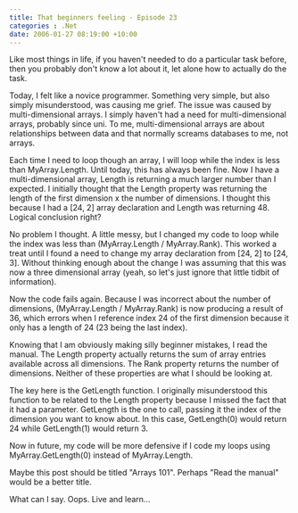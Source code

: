 ```yaml
---
title: That beginners feeling - Episode 23
categories : .Net
date: 2006-01-27 08:19:00 +10:00
---
```


Like most things in life, if you haven't needed to do a particular task before, then you probably don't know a lot about it, let alone how to actually do the task.

Today, I felt like a novice programmer. Something very simple, but also simply misunderstood, was causing me grief. The issue was caused by multi-dimensional arrays. I simply haven't had a need for multi-dimensional arrays, probably since uni. To me, multi-dimensional arrays are about relationships between data and that normally screams databases to me, not arrays.

Each time I need to loop though an array, I will loop while the index is less than MyArray.Length. Until today, this has always been fine. Now I have a multi-dimensional array, Length is returning a much larger number than I expected. I initially thought that the Length property was returning the length of the first dimension x the number of dimensions. I thought this because I had a [24, 2] array declaration and Length was returning 48. Logical conclusion right?

<!--more-->

No problem I thought. A little messy, but I changed my code to loop while the index was less than (MyArray.Length / MyArray.Rank). This worked a treat until I found a need to change my array declaration from [24, 2] to [24, 3]. Without thinking enough about the change I was assuming that this was now a three dimensional array (yeah, so let's just ignore that little tidbit of information).

Now the code fails again. Because I was incorrect about the number of dimensions, (MyArray.Length / MyArray.Rank) is now producing a result of 36, which errors when I reference index 24 of the first dimension because it only has a length of 24 (23 being the last index).

Knowing that I am obviously making silly beginner mistakes, I read the manual. The Length property actually returns the sum of array entries available across all dimensions. The Rank property returns the number of dimensions. Neither of these properties are what I should be looking at.

The key here is the GetLength function. I originally misunderstood this function to be related to the Length property because I missed the fact that it had a parameter. GetLength is the one to call, passing it the index of the dimension you want to know about. In this case, GetLength(0) would return 24 while GetLength(1) would return 3.

Now in future, my code will be more defensive if I code my loops using MyArray.GetLength(0) instead of MyArray.Length.

Maybe this post should be titled "Arrays 101". Perhaps "Read the manual" would be a better title.

What can I say. Oops. Live and learn...


